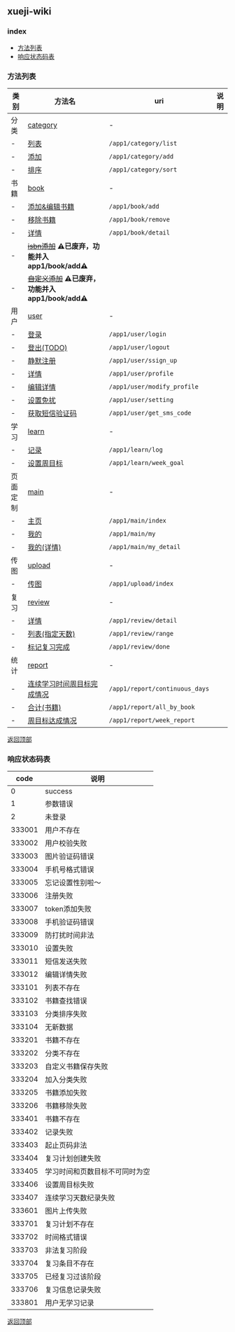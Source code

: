 ## xueji-wiki

### index
+ [方法列表](#方法列表)
+ [响应状态码表](#响应状态码表)

### 方法列表

| 类别 |                               方法名                               |                uri                 | 说明 |
| ---- | ------------------------------------------------------------------ | ---------------------------------- | ---- |
| 分类 | [category](category.md)                                            | \-                                 |      |
| \-   | [列表](category.md#列表)                                           | ```/app1/category/list```          |      |
| \-   | [添加](category.md#添加)                                           | ```/app1/category/add```           |      |
| \-   | [排序](category.md#排序)                                           | ```/app1/category/sort```          |      |
| 书籍 | [book](book.md)                                                    | \-                                 |      |
| \-   | [添加&编辑书籍](book.md#添加编辑)                                    | ```/app1/book/add```               |       |
| \-   | [移除书籍](book.md#移除)                                          | ```/app1/book/remove```               |       |
| \-   | [详情](book.md#详情)                                               | ```/app1/book/detail```            |      |
| \-   | ~~[isbn添加](#)~~ **⚠️已废弃，功能并入 app1/book/add⚠️**            |                                    |      |
| \-   | ~~[自定义添加](#)~~ **⚠️️已废弃，功能并入 app1/book/add⚠️**          |                                    |      |
| 用户 | [user](user.md)                                                    | \-                                 |      |
| \-   | [登录](user.md#登录)                                               | ```/app1/user/login```             |      |
| \-   | [登出(TODO)](user.md#todo登出)                                     | ```/app1/user/logout```            |      |
| \-   | [静默注册](user.md#静默注册)                                       | ```/app1/user/ssign_up```          |      |
| \-   | [详情](user.md#详情)                                               | ```/app1/user/profile```           |      |
| \-   | [编辑详情](user.md#编辑详情)                                          | ```/app1/user/modify_profile``` |    |
| \-   | [设置免扰](user.md#设置)                                               | ```/app1/user/setting```           |   |
| \-   | [获取短信验证码](user.md#获取短信验证码)                              | ```/app1/user/get_sms_code```      |    |
| 学习 | [learn](learn.md)                                                  | \-                                 |      |
| \-   | [记录](learn.md#记录)                                              | ```/app1/learn/log```              |      |
| \-   | [设置周目标](learn.md#设置周目标)                                  | ```/app1/learn/week_goal```        |      |
| 页面定制 | [main](main.md)                                                    | \-                          |      |
| \-   | [主页](main.md#主页)                                               | ```/app1/main/index```             |      |
| \-   | [我的](main.md#我的)                                               | ```/app1/main/my```             |      |
| \-   | [我的(详情)](main.md#我的详情)                                       | ```/app1/main/my_detail```             |  |
| 传图 | [upload](upload.md)                                                | \-                                 |      |
| \-   | [传图](upload.md#传图)                                             | ```/app1/upload/index```           |      |
| 复习 | [review](review.md)                                                | \-                                 |      |
| \-   | [详情](review.md#详情)                                             | ```/app1/review/detail```          |      |
| \-   | [列表(指定天数)](review.md#列表指定天数)                           | ```/app1/review/range```           |      |
| \-   | [标记复习完成](review.md#标记复习完成)                             | ```/app1/review/done```            |      |
| 统计 | [report](report.md)                                                | \-                                 |      |
| \-   | [连续学习时间周目标完成情况](report.md#连续学习时间周目标完成情况) | ```/app1/report/continuous_days``` |      |
| \-   | [合计(书籍)](report.md#合计书籍)                                   | ```/app1/report/all_by_book```     |      |
| \-   | [周目标达成情况](report.md#周目标达成情况)                         | ```/app1/report/week_report```     |      |

[返回顶部](#index)

### 响应状态码表

|  code  |              说明              |
| ------ | ------------------------------ |
|      0 | success                        |
|      1 | 参数错误                       |
|      2 | 未登录                         |
| 333001 | 用户不存在                     |
| 333002 | 用户校验失败                   |
| 333003 | 图片验证码错误                 |
| 333004 | 手机号格式错误                 |
| 333005 | 忘记设置性别啦～               |
| 333006 | 注册失败                       |
| 333007 | token添加失败                  |
| 333008 | 手机验证码错误                 |
| 333009 | 防打扰时间非法                 |
| 333010 | 设置失败                       |
| 333011 | 短信发送失败                   |
| 333012 | 编辑详情失败                   |
| 333101 | 列表不存在                     |
| 333102 | 书籍查找错误                   |
| 333103 | 分类排序失败                   |
| 333104 | 无新数据                       |
| 333201 | 书籍不存在                     |
| 333202 | 分类不存在                     |
| 333203 | 自定义书籍保存失败             |
| 333204 | 加入分类失败                   |
| 333205 | 书籍添加失败                   |
| 333206 | 书籍移除失败                   |
| 333401 | 书籍不存在                     |
| 333402 | 记录失败                       |
| 333403 | 起止页码非法                   |
| 333404 | 复习计划创建失败               |
| 333405 | 学习时间和页数目标不可同时为空 |
| 333406 | 设置周目标失败                 |
| 333407 | 连续学习天数纪录失败           |
| 333601 | 图片上传失败                   |
| 333701 | 复习计划不存在                 |
| 333702 | 时间格式错误                   |
| 333703 | 非法复习阶段                   |
| 333704 | 复习条目不存在                 |
| 333705 | 已经复习过该阶段               |
| 333706 | 复习信息记录失败               |
| 333801 | 用户无学习记录                 |

[返回顶部](#index)
